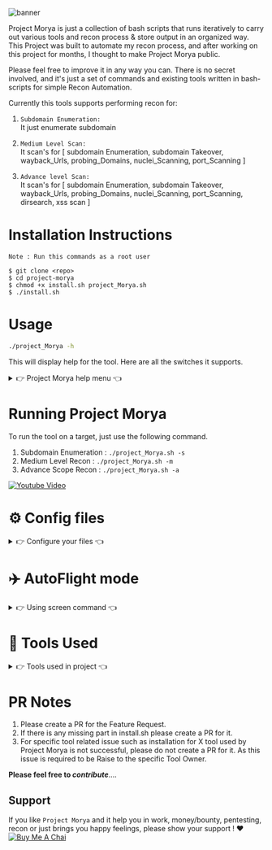 <!-- # Project Morya -->
<!-- ![project-morya](https://user-images.githubusercontent.com/65735854/126045187-d12ae493-deba-4067-869d-e6a5b83090f7.png)
 -->
<!-- ![project-morya1](https://user-images.githubusercontent.com/65735854/126045210-a7384346-252a-42a4-b58e-7ba040e69e7e.png)
 -->
<!--  ![Banner](https://user-images.githubusercontent.com/65735854/135334459-a5bbe964-3f36-4fa8-9fcf-42c337662198.png) -->
 ![banner](https://user-images.githubusercontent.com/65735854/135578912-4588db29-fbd1-4774-ae3c-8e8f99c6f602.png)


 
Project Morya is just a collection of bash scripts that runs iteratively to carry out various tools and recon process & store output in an organized way. This Project was built to automate my recon process, and after working on this project for months, I thought to make Project Morya public.

Please feel free to improve it in any way you can. There is no secret involved, and it's just a set of commands and existing tools written in bash-scripts for simple Recon Automation.

Currently this tools supports performing recon for:
 
 1.  `Subdomain Enumeration:` <br>
      It just enumerate subdomain 
      
 2.  `Medium Level Scan:` <br>
      It scan's for [ subdomain Enumeration, subdomain Takeover, wayback_Urls, probing_Domains, nuclei_Scanning, port_Scanning ]
      
 3.  `Advance level Scan:` <br>
      It scan's for [ subdomain Enumeration, subdomain Takeover, wayback_Urls, probing_Domains, nuclei_Scanning, port_Scanning, dirsearch, xss scan ] 

# Installation Instructions

```
Note : Run this commands as a root user

$ git clone <repo>
$ cd project-morya
$ chmod +x install.sh project_Morya.sh
$ ./install.sh
```
# Usage

```sh
./project_Morya -h
```
This will display help for the tool. Here are all the switches it supports.

<details>
<summary> 👉 Project Morya help menu 👈</summary>

```
Usage of ./project_MOrya:
 
  -s
        for only subdomain enumeration
  -m
        for medium level scan [subdomain Enumeration, subdomain Takeover, wayback_Urls, probing_Domains, nuclei_Scanning, port_Scanning]
  -a
        for advance level scan [subdomain Enumeration, subdomain Takeover, wayback_Urls, probing_Domains, nuclei_Scanning, port_Scanning, dirsearch, xss scan] 
```

</details>



# Running Project Morya

To run the tool on a target, just use the following command.

1. Subdomain Enumeration : ``./project_Morya.sh -s``
2. Medium Level Recon : ``./project_Morya.sh -m``
3. Advance Scope Recon : ``./project_Morya.sh -a``

</details>

[![Youtube Video](https://user-images.githubusercontent.com/65735854/135603583-d28451e9-eea4-4ecf-af51-d01155594f7b.png)]( https://www.youtube.com/watch?v=vC6BOx1oKes)

# ⚙️  Config files 

<details>
<summary> 👉 Configure your files 👈</summary>

### 1. Notify [ Most Important ] 

I have written an article to setup Notify : https://anubhav-singh.medium.com/notification-system-for-your-bug-bounty-automation-7b13af1b7372

### 2. Subfinder

[Link of the Article :point_down:](https://sidxparab.gitbook.io/subdomain-enumeration-guide/passive-enumeration/passive-sources)<br>
![image](https://user-images.githubusercontent.com/65735854/135441686-b93f9046-8e1e-4de2-a0a4-bce3985e6041.png)


### 3. Amass

[Link of the Article :point_down:](https://sidxparab.gitbook.io/subdomain-enumeration-guide/passive-enumeration/passive-sources)<br>
![image](https://user-images.githubusercontent.com/65735854/135441523-d422087d-a3c4-4b9d-b2f2-524487cbf825.png)

### 4. Github-subdomains

[Link of the Article :point_down:](https://sidxparab.gitbook.io/subdomain-enumeration-guide/passive-enumeration/passive-sources)<br>
![image](https://user-images.githubusercontent.com/65735854/135442501-9aea2b26-5fd1-48f3-a867-cbfbf6f14f1e.png)

Note : Keep atleast 5 tokens in `$HOME/.config/github-subdomains/tokens.txt`
![image](https://user-images.githubusercontent.com/65735854/135442906-59ba9f2c-4737-46e6-9dda-8d5f95da6131.png)
 
 ### 5. Shodan cli
 
`shodan init YOUR_API_KEY`

 ***If you have properly configured files then you are all set to use this framework***
 
 ### 6. XXS hunter domain
 
 1. Signup on [xsshunter.com](xsshunter.com)
 2. Generate your custom domain
    - example : https://helloanubhav.xss.ht
 3. Now Hard code this domain in `xss_hunter.lib`
    ![xss hunter](https://user-images.githubusercontent.com/65735854/135838531-892e3c05-df94-4ada-bb6f-1055cdaaadea.png)
 
</details>

# :airplane: AutoFlight mode

<details>
<summary> 👉 Using screen command 👈</summary><br>

> screen command in Linux provides the ability to launch and use multiple shell sessions from a single ssh session. When a process is started with ‘screen’, 
> the process can be detached from session & then can reattach the session at a later time. When the session is detached, the process that was originally 
> started from the screen is still running and managed by the screen itself. The process can then re-attach the session at a later time, and the terminals
> are still there, the way it was left

#### Steps to use screen command
 
* To list active screens
  - `screen -ls`
* Name this session 
  - `screen -S <name>`
* If you see detach then to this
 	- `screen -r <number/name>` 
 	
* If you see reattach then to this
 	- `screen -d <number/name>` =>		[ To detach your screen ]
 	- `screen -r <number/name>`	=> 	[ To reattach your screen ]
 
 [![Youtube Video](https://user-images.githubusercontent.com/65735854/135767348-06dc50cc-fd5f-4e9b-be47-05ff391a0bd2.png)](https://www.youtube.com/watch?v=-gf6xPi6Clc)

Further Reference : https://www.geeksforgeeks.org/screen-command-in-linux-with-examples/
</details>

# :nut_and_bolt: Tools Used

<details>
<summary> 👉 Tools used in project 👈</summary>

```
 1. subfinder
 2. ctfr.py
 3. Assestfinder
 4. Findomain
 5. sd-goo
 5. shodan
 6. anew
 7. amass
 8. gauplus
 9. waybackurls
10. github-subdomains
11. Crobat
12. Puredns
13. DNSCewl
14. dnsvalidator
15. httpx
16. Gospider
17. Notify
18. Unfurl
19. Unimap
20. Subjack
21. Dirsearch
22. Parmaspider
23. kxss
24. Dnsx
25. jq
26. Naabu
27. Nmap
28. Dalfox
29. Nuclei
```
</details>

 # PR Notes
 
1. Please create a PR for the Feature Request.
2. If there is any missing part in install.sh please create a PR for it.
3. For specific tool related issue such as installation for X tool used by Project Morya is not successful, please do not create a PR for it. As this issue is required to be Raise to the specific Tool Owner.

**Please feel free to _contribute_**....
 
## Support
 
If you like `Project Morya` and it help you in work, money/bounty, pentesting, recon or just brings you happy feelings, please show your support ! ❤️ <br>
 <a href="https://www.buymeacoffee.com/anubhavsingh" target="_blank"><img src="https://img.buymeacoffee.com/button-api/?text=Buy%20me%20a%20Chai&emoji=%E2%98%95&slug=anubhavsingh&button_colour=FFDD00&font_colour=000000&font_family=Cookie&outline_colour=000000&coffee_colour=ffffff" alt="Buy Me A Chai"></a>
